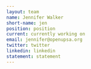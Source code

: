```yaml
---
layout: team
name: Jennifer Walker
short-name: jen
position: position
current: currently working on
email: jennifer@openupsa.org
twitter: twitter
linkedin: linkedin
statement: statement
---
```


